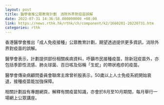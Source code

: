 ```yaml
---
layout: post
title: 醫學會推公眾教育計劃　消除外界對疫苗誤解
date: 2022-07-31 14:36:58.000000000 +08:00
link: https://news.rthk.hk/rthk/ch/component/k2/1660201-20220731.htm
categories: rthk
---
```


香港醫學會推出「成人免疫接種」公眾教育計劃，期望透過提供更多資訊，消除外界對疫苗的誤解。

醫學會表示，計劃提供部份相關疾病資料，呼籲巿民接種疫苗，除新冠疫苗外，亦包括季節性流感、肺炎球菌、百日咳及俗稱「生蛇」的帶狀疱疹的疫苗。

醫學會傳染病顧問委員會聯席主席曾祈殷表示，50歲以上人士免疫系統開始衰退，接種疫苗能加強保障。

相關計劃設有專題網頁，解釋有關疫苗知識，亦會於8月至10月期間，每月舉行一場網上公眾講座。

